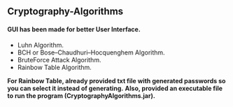## Cryptography-Algorithms

#### GUI has been made for better User Interface.

- Luhn Algorithm.
- BCH or Bose–Chaudhuri–Hocquenghem Algorithm.
- BruteForce Attack Algorithm.
- Rainbow Table Algorithm.

**For Rainbow Table, already provided txt file with generated passwords so you can select it instead of generating.**
**Also, provided an executable file to run the program (CryptographyAlgorithms.jar).**
